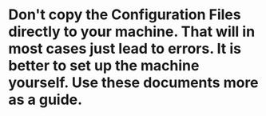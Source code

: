 # Don't copy the Configuration Files directly to your machine. That will in most cases just lead to errors. It is better to set up the machine yourself. Use these documents more as a guide.